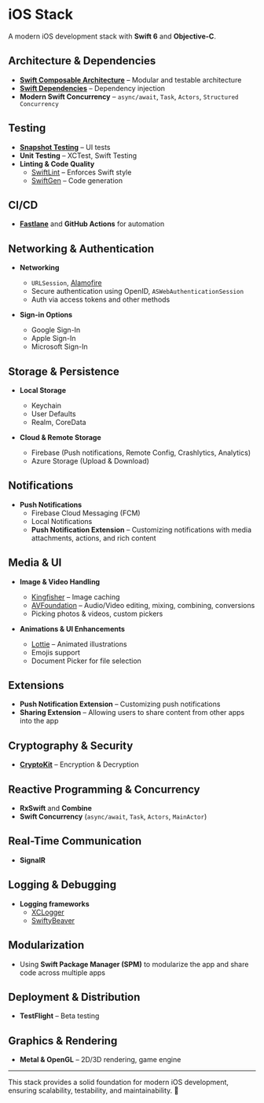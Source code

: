 # iOS Stack

A modern iOS development stack with **Swift 6** and **Objective-C**.

## Architecture & Dependencies

- **[Swift Composable Architecture](https://github.com/pointfreeco/swift-composable-architecture)** – Modular and testable architecture  
- **[Swift Dependencies](https://github.com/pointfreeco/swift-dependencies)** – Dependency injection  
- **Modern Swift Concurrency** – `async/await`, `Task`, `Actors`, `Structured Concurrency`  

## Testing

- **[Snapshot Testing](https://github.com/pointfreeco/swift-snapshot-testing)** – UI tests  
- **Unit Testing** – XCTest, Swift Testing  
- **Linting & Code Quality**  
  - [SwiftLint](https://github.com/realm/SwiftLint) – Enforces Swift style  
  - [SwiftGen](https://github.com/SwiftGen/SwiftGen) – Code generation  

## CI/CD

- **[Fastlane](https://fastlane.tools/)** and **GitHub Actions** for automation  

## Networking & Authentication

- **Networking**  
  - `URLSession`, [Alamofire](https://github.com/Alamofire/Alamofire)  
  - Secure authentication using OpenID, `ASWebAuthenticationSession`  
  - Auth via access tokens and other methods  

- **Sign-in Options**  
  - Google Sign-In  
  - Apple Sign-In  
  - Microsoft Sign-In  

## Storage & Persistence

- **Local Storage**  
  - Keychain  
  - User Defaults  
  - Realm, CoreData  

- **Cloud & Remote Storage**  
  - Firebase (Push notifications, Remote Config, Crashlytics, Analytics)  
  - Azure Storage (Upload & Download)  

## Notifications

- **Push Notifications**  
  - Firebase Cloud Messaging (FCM)  
  - Local Notifications  
  - **Push Notification Extension** – Customizing notifications with media attachments, actions, and rich content  

## Media & UI

- **Image & Video Handling**  
  - [Kingfisher](https://github.com/onevcat/Kingfisher) – Image caching  
  - [AVFoundation](https://developer.apple.com/documentation/avfoundation) – Audio/Video editing, mixing, combining, conversions  
  - Picking photos & videos, custom pickers  

- **Animations & UI Enhancements**  
  - [Lottie](https://airbnb.io/lottie/) – Animated illustrations  
  - Emojis support  
  - Document Picker for file selection  

## Extensions

- **Push Notification Extension** – Customizing push notifications  
- **Sharing Extension** – Allowing users to share content from other apps into the app  

## Cryptography & Security

- **[CryptoKit](https://developer.apple.com/documentation/cryptokit)** – Encryption & Decryption  

## Reactive Programming & Concurrency

- **RxSwift** and **Combine**  
- **Swift Concurrency** (`async/await`, `Task`, `Actors`, `MainActor`)  

## Real-Time Communication

- **SignalR**  

## Logging & Debugging

- **Logging frameworks**  
  - [XCLogger](https://github.com/DaveWoodCom/XCGLogger)  
  - [SwiftyBeaver](https://github.com/SwiftyBeaver/SwiftyBeaver)  

## Modularization

- Using **Swift Package Manager (SPM)** to modularize the app and share code across multiple apps  

## Deployment & Distribution

- **TestFlight** – Beta testing  

## Graphics & Rendering

- **Metal & OpenGL** – 2D/3D rendering, game engine  

---

This stack provides a solid foundation for modern iOS development, ensuring scalability, testability, and maintainability. 🚀
